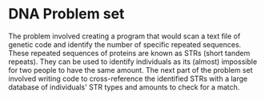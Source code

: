 # DNA Problem set

The problem involved creating a program that would scan a text file of genetic code and identify the number of specific repeated sequences. These repeated sequences of proteins are known as STRs (short tandem repeats). They can be used to identify individuals as its (almost) impossible for two people to have the same amount. The next part of the problem set involved writing code to cross-reference the identified STRs with a large database of individuals' STR types and amounts to check for a match. 
